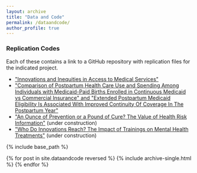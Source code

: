 ```yaml
---
layout: archive
title: "Data and Code"
permalink: /dataandcode/
author_profile: true
---
```


### Replication Codes
Each of these contains a link to a GitHub repository with replication files for the indicated project. 

* ["Innovations and Inequities in Access to Medical Services"](https://github.com/alex-hoagland/Innovations-Inequities-TAVR)
* ["Comparison of Postpartum Health Care Use and Spending Among Individuals with Medicaid-Paid Births Enrolled in Continuous Medicaid vs Commercial Insurance" and "Extended Postpartum Medicaid Eligibility Is Associated With Improved Continuity Of Coverage In The Postpartum Year"](https://github.com/alex-hoagland/ColoradoMedicaidProjects)
* ["An Ounce of Prevention or a Pound of Cure? The Value of Health Risk Information"](https://github.com/alex-hoagland/Caretaker_Spending) (under construction)
* ["Who Do Innovations Reach? The Impact of Trainings on Mental Health Treatments"](https://github.com/alex-hoagland/innovations-mental-health) (under construction)

{% include base_path %}

{% for post in site.dataandcode reversed %}
  {% include archive-single.html %}
{% endfor %}
